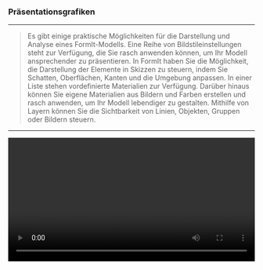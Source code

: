 

### Präsentationsgrafiken

---

> Es gibt einige praktische Möglichkeiten für die Darstellung und Analyse eines FormIt-Modells. Eine Reihe von Bildstileinstellungen steht zur Verfügung, die Sie rasch anwenden können, um Ihr Modell ansprechender zu präsentieren. In FormIt haben Sie die Möglichkeit, die Darstellung der Elemente in Skizzen zu steuern, indem Sie Schatten, Oberflächen, Kanten und die Umgebung anpassen. In einer Liste stehen vordefinierte Materialien zur Verfügung. Darüber hinaus können Sie eigene Materialien aus Bildern und Farben erstellen und rasch anwenden, um Ihr Modell lebendiger zu gestalten. Mithilfe von Layern können Sie die Sichtbarkeit von Linien, Objekten, Gruppen oder Bildern steuern.

---

<video width="100%" controls>
  <source src="Videos/Presentation Graphics.mp4" type="video/mp4">
</video>

